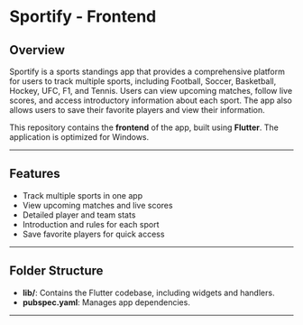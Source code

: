 # Sportify - Frontend

## Overview

Sportify is a sports standings app that provides a comprehensive platform for users to track multiple sports, including Football, Soccer, Basketball, Hockey, UFC, F1, and Tennis. Users can view upcoming matches, follow live scores, and access introductory information about each sport. The app also allows users to save their favorite players and view their information.

This repository contains the **frontend** of the app, built using **Flutter**. The application is optimized for Windows.

---

## Features

- Track multiple sports in one app
- View upcoming matches and live scores
- Detailed player and team stats
- Introduction and rules for each sport
- Save favorite players for quick access

---

## Folder Structure

- **lib/**: Contains the Flutter codebase, including widgets and handlers.
- **pubspec.yaml**: Manages app dependencies.

---

